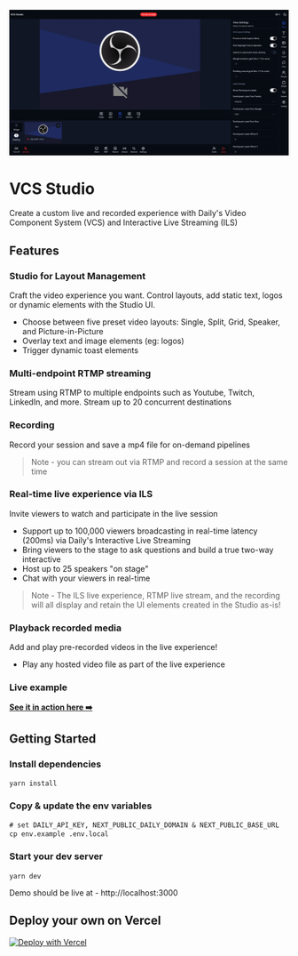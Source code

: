 ![VCS Studio](./public/vcs-studio.png)

# VCS Studio

Create a custom live and recorded experience with Daily's Video Component System (VCS) and Interactive Live Streaming (ILS)

## Features

### Studio for Layout Management 

Craft the video experience you want. Control layouts, add static text, logos or dynamic elements with the Studio UI.

* Choose between five preset video layouts: Single, Split, Grid, Speaker, and Picture-in-Picture
* Overlay text and image elements (eg: logos)
* Trigger dynamic toast elements

### Multi-endpoint RTMP streaming 

Stream using RTMP to multiple endpoints such as Youtube, Twitch, LinkedIn, and more. Stream up to 20 concurrent destinations

### Recording

Record your session and save a mp4 file for on-demand pipelines

> Note - you can stream out via RTMP and record a session at the same time

### Real-time live experience via ILS

Invite viewers to watch and participate in the live session

* Support up to 100,000 viewers broadcasting in real-time latency (200ms) via Daily's Interactive Live Streaming
* Bring viewers to the stage to ask questions and build a true two-way interactive  
* Host up to 25 speakers "on stage"
* Chat with your viewers in real-time

> Note - The ILS live experience, RTMP live stream, and the recording will all display and retain the UI elements created in the Studio as-is!

### Playback recorded media

Add and play pre-recorded videos in the live experience!

* Play any hosted video file as part of the live experience


### Live example

**[See it in action here ➡️](https://vcs-studio.vercel.app/)**

## Getting Started

### Install dependencies

```
yarn install
```

### Copy & update the env variables

```
# set DAILY_API_KEY, NEXT_PUBLIC_DAILY_DOMAIN & NEXT_PUBLIC_BASE_URL
cp env.example .env.local
```

### Start your dev server

```
yarn dev
```

Demo should be live at - http://localhost:3000

## Deploy your own on Vercel

[![Deploy with Vercel](https://vercel.com/button)](https://vercel.com/new/clone-flow?repository-url=https%3A%2F%2Fgithub.com%2Fdaily-solutions%2Fvcs-studio.git&env=NEXT_PUBLIC_DAILY_DOMAIN%2CNEXT_PUBLIC_BASE_URL%2CDAILY_API_KEY)
